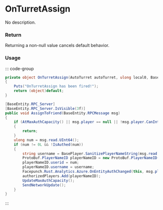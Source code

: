 # OnTurretAssign
<Badge type="info" text="Turret"/><Badge type="danger" text="Carbon Compatible"/><Badge type="warning" text="Oxide Compatible"/>
No description.
### Return
Returning a non-null value cancels default behavior.

### Usage
::: code-group
```csharp [Example]
private object OnTurretAssign(AutoTurret autoTurret, ulong local0, BasePlayer player)
{
	Puts("OnTurretAssign has been fired!");
	return (object)default;
}
```
```csharp [Source — Assembly-CSharp @ AutoTurret]
[BaseEntity.RPC_Server]
[BaseEntity.RPC_Server.IsVisible(3f)]
public void AssignToFriend(BaseEntity.RPCMessage msg)
{
	if (AtMaxAuthCapacity() || msg.player == null || !msg.player.CanInteract() || !CanChangeSettings(msg.player))
	{
		return;
	}
	ulong num = msg.read.UInt64();
	if (num != 0L && !IsAuthed(num))
	{
		string username = BasePlayer.SanitizePlayerNameString(msg.read.String(), num);
		ProtoBuf.PlayerNameID playerNameID = new ProtoBuf.PlayerNameID();
		playerNameID.userid = num;
		playerNameID.username = username;
		Facepunch.Rust.Analytics.Azure.OnEntityAuthChanged(this, msg.player, System.Linq.Enumerable.Select(authorizedPlayers, (ProtoBuf.PlayerNameID x) => x.userid), "added", num);
		authorizedPlayers.Add(playerNameID);
		UpdateMaxAuthCapacity();
		SendNetworkUpdate();
	}
}

```
:::
